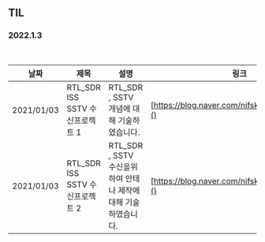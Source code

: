 ## TIL

### 2022.1.3

<br/>

| 날짜 | 제목  | 설명              | 링크     |
| ---- | ----- | ----------------- | -------- |
| 2021/01/03 | RTL_SDR ISS SSTV 수신프로젝트 1 | RTL_SDR , SSTV 개념에 대해 기술하였습니다. | [https://blog.naver.com/nifskr/222612128771]() |
| 2021/01/03 | RTL_SDR ISS SSTV 수신프로젝트 2 | RTL_SDR , SSTV 수신을위하여 안테나 제작에대해 기술하였습니다.  | [https://blog.naver.com/nifskr/222612239059]() |
